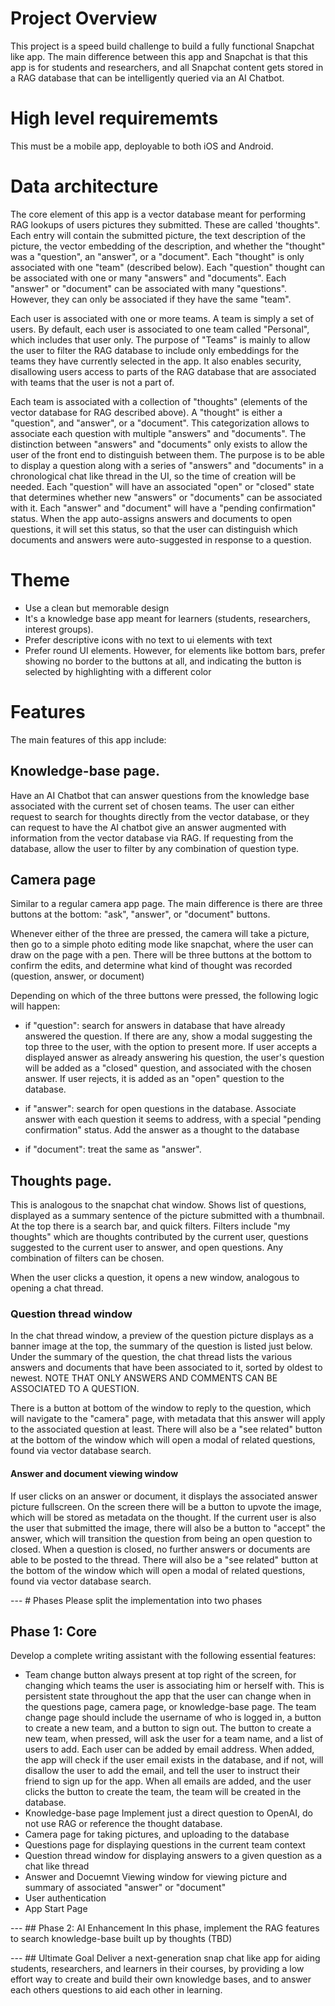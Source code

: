 # Project Overview
This project is a speed build challenge to build a fully functional Snapchat like app. The main difference between this app and Snapchat is that this app is for students and researchers, and all Snapchat content gets stored in a RAG database that can be intelligently queried via an AI Chatbot.

# High level requirememts
This must be a mobile app, deployable to both iOS and Android.

# Data architecture
The core element of this app is a vector database meant for performing RAG lookups of users pictures they submitted.  These are called 'thoughts".  Each entry will contain the submitted picture, the text description of the picture, the vector embedding of the description, and whether the "thought" was a "question", an "answer", or a "document".   Each "thought" is only associated with one "team" (described below).  Each "question" thought can be associated with one or many "answers" and "documents".  Each "answer" or "document" can be associated with many "questions".  However, they can only be associated if they have the same "team".

Each user is associated with one or more teams.  A team is simply a set of users.  By default, each user is associated to one team called "Personal", which includes that user only.  The purpose of "Teams" is mainly to allow the user to filter the RAG database to include only embeddings for the teams they have currently selected in the app.  It also enables security, disallowing users access to parts of the RAG database that are associated with teams that the user is not a part of.

Each team is associated with a collection of "thoughts" (elements of the vector database for RAG described above).  A "thought" is either a "question", and "answer", or a "document".  This categorization allows to associate each question with multiple "answers" and "documents".  The distinction between "answers" and "documents" only exists to allow the user of the front end to distinguish between them.  The purpose is to be able to display a question along with a series of "answers" and "documents" in a chronological chat like thread in the UI, so the time of creation will be needed.  Each "question" will have an associated "open" or "closed" state that determines whether new "answers" or "documents" can be associated with it.  Each "answer" and "document" will have a "pending confirmation" status.  When the app auto-assigns answers and documents to open questions, it will set this status, so that the user can distinguish which documents and answers were auto-suggested in response to a question.

# Theme
- Use a clean but memorable design
- It's a knowledge base app meant for learners (students, researchers, interest groups).
- Prefer descriptive icons with no text to ui elements with text
- Prefer round UI elements.  However, for elements like bottom bars, prefer showing no border to the buttons at all, and indicating the button is selected by highlighting with a different color


# Features
The main features of this app include:

## Knowledge-base page.
Have an AI Chatbot that can answer questions from the knowledge base associated with the current set of chosen teams.  The user can either request to search for thoughts directly from the vector database, or they can request to have the AI chatbot give an answer augmented with information from the vector database via RAG.  If requesting from the database, allow the user to filter by any combination of question type.

## Camera page
Similar to a regular camera app page.  The main difference is there are three buttons at the bottom: "ask", "answer", or "document" buttons.

Whenever either of the three are pressed, the camera will take a picture, then go to a simple photo editing mode like snapchat, where the user can draw on the page with a pen.  There will be three buttons at the bottom to confirm the edits, and determine what kind of thought was recorded (question, answer, or document)

Depending on which of the three buttons were pressed, the following logic will happen:

- if "question": search for answers in database that have already answered the question. If there are any, show a modal suggesting the top three to the user, with the option to present more. If user accepts a displayed answer as already answering his question, the user's question will be added as a "closed" question, and associated with the chosen answer. If user rejects, it is added as an "open" question to the database.

- if "answer": search for open questions in the database. Associate answer with each question it seems to address, with a special "pending confirmation" status.  Add the answer as a thought to the database

- if "document": treat the same as "answer".

## Thoughts page.
This is analogous to the snapchat chat window.  Shows list of questions, displayed as a summary sentence of the picture submitted with a thumbnail.  At the top there is a search bar, and quick filters.  Filters include "my thoughts" which are thoughts contributed by the current user, questions suggested to the current user to answer, and open questions.  Any combination of filters can be chosen.

When the user clicks a question, it opens a new window, analogous to opening a chat thread.

### Question thread window
In the chat thread window, a preview of the question picture displays as a banner image at the top, the summary of the question is listed just below.  Under the summary of the question, the chat thread lists the various answers and documents that have been associated to it, sorted by oldest to newest. NOTE THAT ONLY ANSWERS AND COMMENTS CAN BE ASSOCIATED TO A QUESTION.

There is a button at bottom of the window to reply to the question, which will navigate to the "camera" page, with metadata that this answer will apply to the associated question at least.
There will also be a "see related" button at the bottom of the window which will open a modal of related questions, found via vector database search.

#### Answer and document viewing window
If user clicks on an answer or document, it displays the associated answer picture fullscreen.  On the screen there will be a button to upvote the image, which will be stored as metadata on the thought.  If the current user is also the user that submitted the image, there will also be a button to "accept" the answer, which will transition the question from being an open question to closed.  When a question is closed, no further answers or documents are able to be posted to the thread.  There will also be a "see related" button at the bottom of the window which will open a modal of related questions, found via vector database search.

--- # Phases
Please split the implementation into two phases

## Phase 1: Core
Develop a complete writing assistant with the following essential features:

- Team change button always present at top right of the screen, for changing which teams the user is associating him or herself with. This is persistent state throughout the app that the user can change when in the questions page, camera page, or knowledge-base page.  The team change page should include the username of who is logged in, a button to create a new team, and a button to sign out.  The button to create a new team, when pressed, will ask the user for a team name, and a list of users to add.  Each user can be added by email address.  When added, the app will check if the user email exists in the database, and if not, will disallow the user to add the email, and tell the user to instruct their friend to sign up for the app.  When all emails are added, and the user clicks the button to create the team, the team will be created in the database.
- Knowledge-base page Implement just a direct question to OpenAI, do not use RAG or reference the thought database.
- Camera page for taking pictures, and uploading to the database
- Questions page for displaying questions in the current team context
- Question thread window for displaying answers to a given question as a chat like thread
- Answer and Docuemnt Viewing window for viewing picture and summary of associated "answer" or "document"
- User authentication
- App Start Page

--- ## Phase 2: AI Enhancement
In this phase, implement the RAG features to search knowledge-base built up by thoughts (TBD)

--- ## Ultimate Goal
Deliver a next-generation snap chat like app for aiding students, researchers, and learners in their courses, by providing a low effort way to create and build their own knowledge bases, and to answer each others questions to aid each other in learning.
